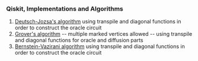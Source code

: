 ### Qiskit, Implementations and Algorithms
1) [Deutsch-Jozsa's algorithm](https://github.com/qwchagas/qiskit/blob/master/algorithms%20and%20transpile/deutsch-jozsa_algorithm_transpile.ipynb) using transpile and diagonal functions in order to construct the oracle circuit
2) [Grover's algorithm](https://github.com/qwchagas/qiskit/blob/master/algorithms%20and%20transpile/grover_algorithm_transpile.ipynb) -- multiple marked vertices allowed -- using transpile and diagonal functions for oracle and diffusion parts
3) [Bernstein-Vazirani algorithm](https://github.com/qwchagas/qiskit/blob/master/algorithms%20and%20transpile/bernstein-vazirani_algorithm_transpile.ipynb) using transpile and diagonal functions in order to construct the oracle circuit
